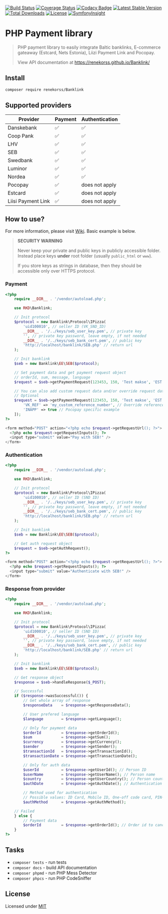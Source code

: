 [![Build Status](https://travis-ci.org/renekorss/Banklink.svg?branch=master)](https://travis-ci.org/renekorss/Banklink)
[![Coverage Status](https://coveralls.io/repos/renekorss/Banklink/badge.svg?branch=master&service=github)](https://coveralls.io/github/renekorss/Banklink?branch=master)
[![Codacy Badge](https://api.codacy.com/project/badge/Grade/e40d4d283c7e41b2993656fce3645439)](https://www.codacy.com/app/renekorss/Banklink?utm_source=github.com&amp;utm_medium=referral&amp;utm_content=renekorss/Banklink&amp;utm_campaign=Badge_Grade)
[![Latest Stable Version](https://poser.pugx.org/renekorss/banklink/v/stable)](https://packagist.org/packages/renekorss/banklink)
[![Total Downloads](https://poser.pugx.org/renekorss/banklink/downloads)](https://packagist.org/packages/renekorss/banklink)
[![License](https://img.shields.io/badge/license-MIT-blue.svg)](LICENSE)
[![SymfonyInsight](https://insight.symfony.com/projects/4cf7fcfd-17f3-46a0-af94-0742c4332e16/mini.svg)](https://insight.symfony.com/projects/4cf7fcfd-17f3-46a0-af94-0742c4332e16)

# PHP Payment library

> PHP payment library to easily integrate Baltic banklinks, E-commerce gateaway (Estcard, Nets Estonia), Liizi Payment Link and Pocopay.
>
> View API documentation at https://renekorss.github.io/Banklink/

## Install

````bash
composer require renekorss/Banklink
````

## Supported providers

Provider          | Payment             | Authentication    
------------------| ------------------- | ------------------
Danskebank        | :white_check_mark:  | :white_check_mark:
Coop Pank         | :white_check_mark:  | :white_check_mark:
LHV               | :white_check_mark:  | :white_check_mark:
SEB               | :white_check_mark:  | :white_check_mark:
Swedbank          | :white_check_mark:  | :white_check_mark:
Luminor           | :white_check_mark:  | :white_check_mark:
Nordea            | :white_check_mark:  | :white_check_mark:
Pocopay           | :white_check_mark:  | does not apply
Estcard           | :white_check_mark:  | does not apply
Liisi Payment Link| :white_check_mark:  | does not apply

## How to use?

For more information, please visit [Wiki](https://github.com/renekorss/Banklink/wiki). Basic example is below.

> **SECURITY WARNING**
>
> Never keep your private and public keys in publicly accessible folder. Instead place keys **under** root folder (usually `public_html` or `www`).
>
> If you store keys as strings in database, then they should be accessible only over HTTPS protocol.

### Payment

````php
<?php
    require __DIR__ . '/vendor/autoload.php';

    use RKD\Banklink;

    // Init protocol
    $protocol = new Banklink\Protocol\IPizza(
        'uid100010', // seller ID (VK_SND_ID)
        __DIR__ . '/../keys/seb_user_key.pem', // private key
        '', // private key password, leave empty, if not needed
        __DIR__ . '/../keys/seb_bank_cert.pem', // public key
        'http://localhost/banklink/SEB.php' // return url
    );

    // Init banklink
    $seb = new Banklink\EE\SEB($protocol);

    // Set payment data and get payment request object
    // orderId, sum, message, language
    $request = $seb->getPaymentRequest(123453, 150, 'Test makse', 'EST');

    // You can also add custom request data and/or override request data
    // Optional
    $request = $seb->getPaymentRequest(123453, 150, 'Test makse', 'EST', 'EUR', [
        'VK_REF' => 'my_custom_reference_number', // Override reference number
        'INAPP' => true // Pocopay specific example
    ]);
?>

<form method="POST" action="<?php echo $request->getRequestUrl(); ?>">
  <?php echo $request->getRequestInputs(); ?>
  <input type="submit" value="Pay with SEB!" />
</form>

````

### Authentication

````php
<?php
    require __DIR__ . '/vendor/autoload.php';

    use RKD\Banklink;

    // Init protocol
    $protocol = new Banklink\Protocol\IPizza(
        'uid100010', // seller ID (SND ID)
        __DIR__ . '/../keys/seb_user_key.pem', // private key
        '', // private key password, leave empty, if not needed
        __DIR__ . '/../keys/seb_bank_cert.pem', // public key
        'http://localhost/banklink/SEB.php' // return url
    );

    // Init banklink
    $seb = new Banklink\EE\SEB($protocol);

    // Get auth request object
    $request = $seb->getAuthRequest();
?>

<form method="POST" action="<?php echo $request->getRequestUrl(); ?>">
  <?php echo $request->getRequestInputs(); ?>
  <input type="submit" value="Authenticate with SEB!" />
</form>

````

### Response from provider

````php
<?php
    require __DIR__ . '/vendor/autoload.php';

    use RKD\Banklink;

    // Init protocol
    $protocol = new Banklink\Protocol\IPizza(
        'uid100010', // seller ID (SND ID)
        __DIR__ . '/../keys/seb_user_key.pem', // private key
        '', // private key password, leave empty, if not needed
        __DIR__ . '/../keys/seb_bank_cert.pem', // public key
        'http://localhost/banklink/SEB.php' // return url
    );

    // Init banklink
    $seb = new Banklink\EE\SEB($protocol);

    // Get response object
    $response = $seb->handleResponse($_POST);

    // Successful
    if ($response->wasSuccessful()) {
        // Get whole array of response
        $responseData    = $response->getResponseData();

        // User prefered language
        $language        = $response->getLanguage();

        // Only for payment data
        $orderId         = $response->getOrderId();
        $sum             = $response->getSum();
        $currency        = $response->getCurrency();
        $sender          = $response->getSender();
        $transactionId   = $response->getTransactionId();
        $transactionDate = $response->getTransactionDate();

        // Only for auth data
        $userId          = $response->getUserId(); // Person ID
        $userName        = $response->getUserName(); // Person name
        $country         = $response->getUserCountry(); // Person country
        $authDate        = $response->getAuthDate(); // Authentication response datetime

        // Method used for authentication
        // Possible values: ID Card, Mobile ID, One-off code card, PIN-calculator, Code card or unknown
        $authMethod      = $response->getAuthMethod();

    // Failed
    } else {
        // Payment data
        $orderId         = $response->getOrderId(); // Order id to cancel order etc.
    }
?>

````

## Tasks

- `composer tests` - run tests
- `composer docs` - build API documentation
- `composer phpmd` - run PHP Mess Detector
- `composer phpcs` - run PHP CodeSniffer

## License

Licensed under [MIT](LICENSE)
